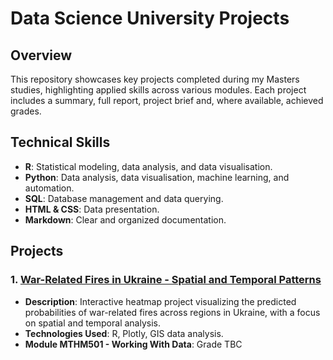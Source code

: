 # Data Science University Projects

## Overview

This repository showcases key projects completed during my Masters studies, highlighting applied skills across various modules. Each project includes a summary, full report, project brief and, where available, achieved grades.

## Technical Skills

- **R**: Statistical modeling, data analysis, and data visualisation.
- **Python**: Data analysis, data visualisation, machine learning, and automation.
- **SQL**: Database management and data querying.
- **HTML & CSS**: Data presentation.
- **Markdown**: Clear and organized documentation.

## Projects

### 1. [War-Related Fires in Ukraine - Spatial and Temporal Patterns](https://github.com/KetchupJL/university-projects/tree/main/Ukraine%20War-Fire%20Project)
   - **Description**: Interactive heatmap project visualizing the predicted probabilities of war-related fires across regions in Ukraine, with a focus on spatial and temporal analysis.
   - **Technologies Used**: R, Plotly, GIS data analysis.
   - **Module MTHM501 - Working With Data**: Grade TBC
